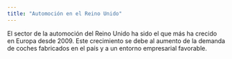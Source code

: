 ```yaml
---
title: "Automoción en el Reino Unido"
---
```

El sector de la automoción del Reino Unido ha sido el que más ha crecido en Europa desde 2009. Este crecimiento se debe al aumento de la demanda de coches fabricados en el país y a un entorno empresarial favorable.
